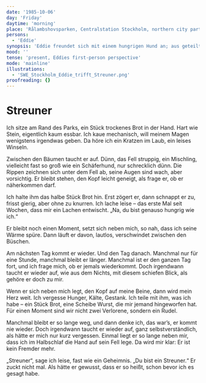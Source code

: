 ```yaml
---
date: '1985-10-06'
day: 'Friday'
daytime: 'morning'
place: 'Rålambshovsparken, Centralstation Stockholm, northern city parts'
persons:
  - 'Eddie'
synopsis: 'Eddie freundet sich mit einem hungrigen Hund an; aus geteiltem Brot wird stille Verbundenheit – der Streuner wird zu ihrem Anker im Straßenleben.'
mood: ''
tense: 'present, Eddies first-person perspective'
mode: 'mainline'
illustrations:
  - 'SWE_Stockholm_Eddie_trifft_Streuner.png'
proofreading: {}
---
```


# Streuner

Ich sitze am Rand des Parks, ein Stück trockenes Brot in der Hand. Hart wie
Stein, eigentlich kaum essbar. Ich kaue mechanisch, will meinem Magen wenigstens
irgendwas geben. Da höre ich ein Kratzen im Laub, ein leises Winseln.

Zwischen den Bäumen taucht er auf. Dünn, das Fell struppig, ein Mischling,
vielleicht fast so groß wie ein Schäferhund, nur schrecklich dünn. Die Rippen
zeichnen sich unter dem Fell ab, seine Augen sind wach, aber vorsichtig. Er
bleibt stehen, den Kopf leicht geneigt, als frage er, ob er näherkommen darf.

Ich halte ihm das halbe Stück Brot hin. Erst zögert er, dann schnappt er zu,
frisst gierig, aber ohne zu knurren. Ich lache leise – das erste Mal seit
Wochen, dass mir ein Lachen entwischt. „Na, du bist genauso hungrig wie ich.“

Er bleibt noch einen Moment, setzt sich neben mich, so nah, dass ich seine Wärme
spüre. Dann läuft er davon, lautlos, verschwindet zwischen den Büschen.

Am nächsten Tag kommt er wieder. Und den Tag danach. Manchmal nur für eine
Stunde, manchmal bleibt er länger. Manchmal ist er den ganzen Tag fort, und ich
frage mich, ob er jemals wiederkommt. Doch irgendwann taucht er wieder auf, wie
aus dem Nichts, mit diesem schiefen Blick, als gehöre er doch zu mir.

Wenn er sich neben mich legt, den Kopf auf meine Beine, dann wird mein Herz
weit. Ich vergesse Hunger, Kälte, Gestank. Ich teile mit ihm, was ich habe – ein
Stück Brot, eine Scheibe Wurst, die mir jemand hingeworfen hat. Für einen Moment
sind wir nicht zwei Verlorene, sondern ein Rudel.

Manchmal bleibt er so lange weg, und dann denke ich, das war’s, er kommt nie
wieder. Doch irgendwann taucht er wieder auf, ganz selbstverständlich, als hätte
er mich nur kurz vergessen. Einmal liegt er so lange neben mir, dass ich im
Halbschlaf die Hand auf sein Fell lege. Da wird mir klar: Er ist kein Fremder
mehr.

„Streuner“, sage ich leise, fast wie ein Geheimnis. „Du bist ein Streuner.“ Er
zuckt nicht mal. Als hätte er gewusst, dass er so heißt, schon bevor ich es
gesagt habe.
